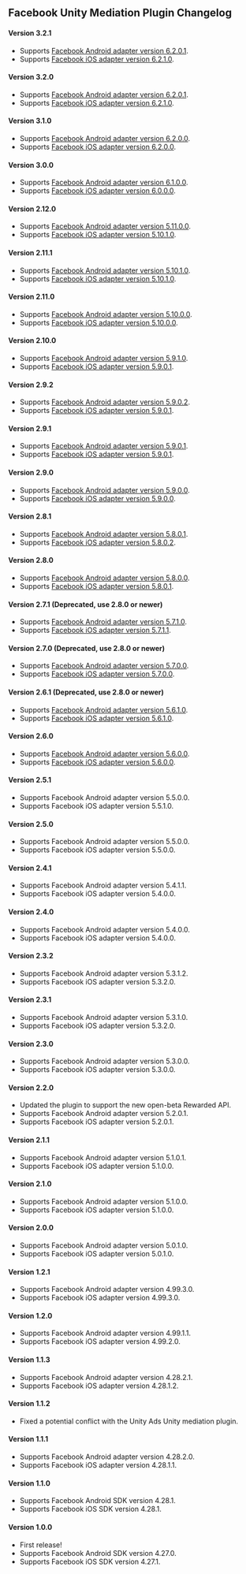 ## Facebook Unity Mediation Plugin Changelog

#### Version 3.2.1
- Supports [Facebook Android adapter version 6.2.0.1](https://github.com/googleads/googleads-mobile-android-mediation/blob/master/ThirdPartyAdapters/facebook/CHANGELOG.md#6210).
- Supports [Facebook iOS adapter version 6.2.1.0](https://github.com/googleads/googleads-mobile-ios-mediation/blob/master/adapters/Facebook/CHANGELOG.md#version-6212).

#### Version 3.2.0
- Supports [Facebook Android adapter version 6.2.0.1](https://github.com/googleads/googleads-mobile-android-mediation/blob/master/ThirdPartyAdapters/facebook/CHANGELOG.md#6201).
- Supports [Facebook iOS adapter version 6.2.1.0](https://github.com/googleads/googleads-mobile-ios-mediation/blob/master/adapters/Facebook/CHANGELOG.md#version-6210).

#### Version 3.1.0
- Supports [Facebook Android adapter version 6.2.0.0](https://github.com/googleads/googleads-mobile-android-mediation/blob/master/ThirdPartyAdapters/facebook/CHANGELOG.md#6200).
- Supports [Facebook iOS adapter version 6.2.0.0](https://github.com/googleads/googleads-mobile-ios-mediation/blob/master/adapters/Facebook/CHANGELOG.md#version-6200).

#### Version 3.0.0
- Supports [Facebook Android adapter version 6.1.0.0](https://github.com/googleads/googleads-mobile-android-mediation/blob/master/ThirdPartyAdapters/facebook/CHANGELOG.md#6100).
- Supports [Facebook iOS adapter version 6.0.0.0](https://github.com/googleads/googleads-mobile-ios-mediation/blob/master/adapters/Facebook/CHANGELOG.md#version-6000).

#### Version 2.12.0
- Supports [Facebook Android adapter version 5.11.0.0](https://github.com/googleads/googleads-mobile-android-mediation/blob/master/ThirdPartyAdapters/facebook/CHANGELOG.md#51100).
- Supports [Facebook iOS adapter version 5.10.1.0](https://github.com/googleads/googleads-mobile-ios-mediation/blob/master/adapters/Facebook/CHANGELOG.md#version-51010).

#### Version 2.11.1
- Supports [Facebook Android adapter version 5.10.1.0](https://github.com/googleads/googleads-mobile-android-mediation/blob/master/ThirdPartyAdapters/facebook/CHANGELOG.md#51010).
- Supports [Facebook iOS adapter version 5.10.1.0](https://github.com/googleads/googleads-mobile-ios-mediation/blob/master/adapters/Facebook/CHANGELOG.md#version-51010).

#### Version 2.11.0
- Supports [Facebook Android adapter version 5.10.0.0](https://github.com/googleads/googleads-mobile-android-mediation/blob/master/ThirdPartyAdapters/facebook/CHANGELOG.md#51000).
- Supports [Facebook iOS adapter version 5.10.0.0](https://github.com/googleads/googleads-mobile-ios-mediation/blob/master/adapters/Facebook/CHANGELOG.md#version-51000).

#### Version 2.10.0
- Supports [Facebook Android adapter version 5.9.1.0](https://github.com/googleads/googleads-mobile-android-mediation/blob/master/ThirdPartyAdapters/facebook/CHANGELOG.md#5910).
- Supports [Facebook iOS adapter version 5.9.0.1](https://github.com/googleads/googleads-mobile-ios-mediation/blob/master/adapters/Facebook/CHANGELOG.md#version-5901).

#### Version 2.9.2
- Supports [Facebook Android adapter version 5.9.0.2](https://github.com/googleads/googleads-mobile-android-mediation/blob/master/ThirdPartyAdapters/facebook/CHANGELOG.md#5902).
- Supports [Facebook iOS adapter version 5.9.0.1](https://github.com/googleads/googleads-mobile-ios-mediation/blob/master/adapters/Facebook/CHANGELOG.md#version-5901).

#### Version 2.9.1
- Supports [Facebook Android adapter version 5.9.0.1](https://github.com/googleads/googleads-mobile-android-mediation/blob/master/ThirdPartyAdapters/facebook/CHANGELOG.md#5901).
- Supports [Facebook iOS adapter version 5.9.0.1](https://github.com/googleads/googleads-mobile-ios-mediation/blob/master/adapters/Facebook/CHANGELOG.md#version-5901).

#### Version 2.9.0
- Supports [Facebook Android adapter version 5.9.0.0](https://github.com/googleads/googleads-mobile-android-mediation/blob/master/ThirdPartyAdapters/facebook/CHANGELOG.md#5900).
- Supports [Facebook iOS adapter version 5.9.0.0](https://github.com/googleads/googleads-mobile-ios-mediation/blob/master/adapters/Facebook/CHANGELOG.md#version-5900).

#### Version 2.8.1
- Supports [Facebook Android adapter version 5.8.0.1](https://github.com/googleads/googleads-mobile-android-mediation/blob/master/ThirdPartyAdapters/facebook/CHANGELOG.md#5801).
- Supports [Facebook iOS adapter version 5.8.0.2](https://github.com/googleads/googleads-mobile-ios-mediation/blob/master/adapters/Facebook/CHANGELOG.md#version-5802).

#### Version 2.8.0
- Supports [Facebook Android adapter version 5.8.0.0](https://github.com/googleads/googleads-mobile-android-mediation/blob/master/ThirdPartyAdapters/facebook/CHANGELOG.md#5800).
- Supports [Facebook iOS adapter version 5.8.0.1](https://github.com/googleads/googleads-mobile-ios-mediation/blob/master/adapters/Facebook/CHANGELOG.md#version-5801).

#### Version 2.7.1 (Deprecated, use 2.8.0 or newer)
- Supports [Facebook Android adapter version 5.7.1.0](https://github.com/googleads/googleads-mobile-android-mediation/blob/master/ThirdPartyAdapters/facebook/CHANGELOG.md#5710).
- Supports [Facebook iOS adapter version 5.7.1.1](https://github.com/googleads/googleads-mobile-ios-mediation/blob/master/adapters/Facebook/CHANGELOG.md#version-5711).

#### Version 2.7.0 (Deprecated, use 2.8.0 or newer)
- Supports [Facebook Android adapter version 5.7.0.0](https://github.com/googleads/googleads-mobile-android-mediation/blob/master/ThirdPartyAdapters/facebook/CHANGELOG.md#5700).
- Supports [Facebook iOS adapter version 5.7.0.0](https://github.com/googleads/googleads-mobile-ios-mediation/blob/master/adapters/Facebook/CHANGELOG.md#version-5700).

#### Version 2.6.1 (Deprecated, use 2.8.0 or newer)
- Supports [Facebook Android adapter version 5.6.1.0](https://github.com/googleads/googleads-mobile-android-mediation/blob/master/ThirdPartyAdapters/facebook/CHANGELOG.md#5610).
- Supports [Facebook iOS adapter version 5.6.1.0](https://github.com/googleads/googleads-mobile-ios-mediation/blob/master/adapters/Facebook/CHANGELOG.md#version-5610).

#### Version 2.6.0
- Supports [Facebook Android adapter version 5.6.0.0](https://github.com/googleads/googleads-mobile-android-mediation/blob/master/ThirdPartyAdapters/facebook/CHANGELOG.md#5600).
- Supports [Facebook iOS adapter version 5.6.0.0](https://github.com/googleads/googleads-mobile-ios-mediation/blob/master/adapters/Facebook/CHANGELOG.md#version-5600).

#### Version 2.5.1
- Supports Facebook Android adapter version 5.5.0.0.
- Supports Facebook iOS adapter version 5.5.1.0.

#### Version 2.5.0
- Supports Facebook Android adapter version 5.5.0.0.
- Supports Facebook iOS adapter version 5.5.0.0.

#### Version 2.4.1
- Supports Facebook Android adapter version 5.4.1.1.
- Supports Facebook iOS adapter version 5.4.0.0.

#### Version 2.4.0
- Supports Facebook Android adapter version 5.4.0.0.
- Supports Facebook iOS adapter version 5.4.0.0.

#### Version 2.3.2
- Supports Facebook Android adapter version 5.3.1.2.
- Supports Facebook iOS adapter version 5.3.2.0.

#### Version 2.3.1
- Supports Facebook Android adapter version 5.3.1.0.
- Supports Facebook iOS adapter version 5.3.2.0.

#### Version 2.3.0
- Supports Facebook Android adapter version 5.3.0.0.
- Supports Facebook iOS adapter version 5.3.0.0.

#### Version 2.2.0
- Updated the plugin to support the new open-beta Rewarded API.
- Supports Facebook Android adapter version 5.2.0.1.
- Supports Facebook iOS adapter version 5.2.0.1.

#### Version 2.1.1
- Supports Facebook Android adapter version 5.1.0.1.
- Supports Facebook iOS adapter version 5.1.0.0.

#### Version 2.1.0
- Supports Facebook Android adapter version 5.1.0.0.
- Supports Facebook iOS adapter version 5.1.0.0.

#### Version 2.0.0
- Supports Facebook Android adapter version 5.0.1.0.
- Supports Facebook iOS adapter version 5.0.1.0.

#### Version 1.2.1
- Supports Facebook Android adapter version 4.99.3.0.
- Supports Facebook iOS adapter version 4.99.3.0.

#### Version 1.2.0
- Supports Facebook Android adapter version 4.99.1.1.
- Supports Facebook iOS adapter version 4.99.2.0.

#### Version 1.1.3
- Supports Facebook Android adapter version 4.28.2.1.
- Supports Facebook iOS adapter version 4.28.1.2.

#### Version 1.1.2
- Fixed a potential conflict with the Unity Ads Unity mediation plugin.

#### Version 1.1.1
- Supports Facebook Android adapter version 4.28.2.0.
- Supports Facebook iOS adapter version 4.28.1.1.

#### Version 1.1.0
- Supports Facebook Android SDK version 4.28.1.
- Supports Facebook iOS SDK version 4.28.1.

#### Version 1.0.0
- First release!
- Supports Facebook Android SDK version 4.27.0.
- Supports Facebook iOS SDK version 4.27.1.
